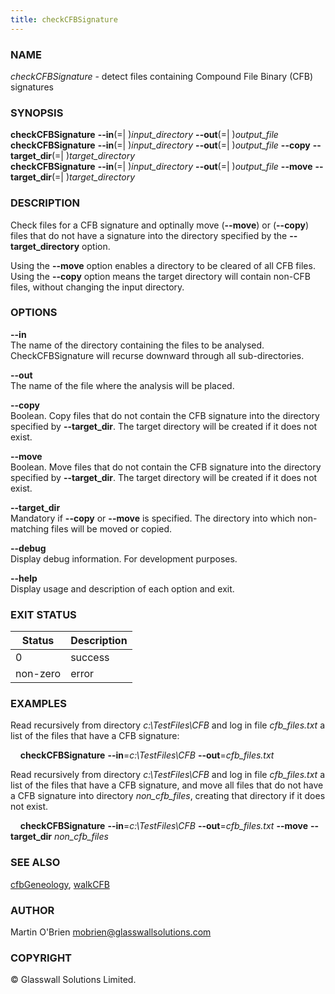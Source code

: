 ```yaml
---
title: checkCFBSignature
---
```


### **NAME**
*checkCFBSignature* - detect files containing Compound File Binary (CFB) signatures

### **SYNOPSIS**
**checkCFBSignature** **--in**(=| )*input_directory* **--out**(=| )*output_file*  
**checkCFBSignature** **--in**(=| )*input_directory* **--out**(=| )*output_file* **--copy** **--target_dir**(=| )*target_directory*  
**checkCFBSignature** **--in**(=| )*input_directory* **--out**(=| )*output_file* **--move** **--target_dir**(=| )*target_directory*

### **DESCRIPTION**
Check files for a CFB signature and optinally move (**--move**) or (**--copy**) files that do not have a signature into the directory specified by the **--target_directory** option.

Using the **--move** option enables a directory to be cleared of all CFB files. Using the **--copy** option means the target directory will contain non-CFB files, without changing  the input directory.

### **OPTIONS**

**--in**  
The name of the directory containing the files to be analysed. CheckCFBSignature will recurse downward through all sub-directories.

**--out**  
The name of the file where the analysis will be placed.

**--copy**  
Boolean. Copy files that do not contain the CFB signature into the directory specified by **--target_dir**. The target directory will be created if it does not exist.

**--move**  
Boolean. Move files that do not contain the CFB signature into the directory specified by **--target_dir**. The target directory will be created if it does not exist.

**--target_dir**  
Mandatory if **--copy** or **--move** is specified. The directory into which non-matching files will be moved or copied.

**--debug**  
Display debug information. For development purposes.

**--help**  
Display usage and description of each option and exit.

### **EXIT STATUS**
|Status|Description
|---|---
|0|success  
|non-zero|error

### **EXAMPLES**
Read recursively from directory *c:\TestFiles\CFB* and log in file *cfb_files.txt* a list of the files that have a CFB signature:

&nbsp;&nbsp;&nbsp;&nbsp;**checkCFBSignature** **--in**=*c:\TestFiles\CFB* **--out**=*cfb_files.txt*

Read recursively from directory *c:\TestFiles\CFB* and log in file *cfb_files.txt* a list of the files that have a CFB signature, and move all files that do not have a CFB signature into directory *non_cfb_files*, creating that directory if it does not exist.

&nbsp;&nbsp;&nbsp;&nbsp;**checkCFBSignature** **--in**=*c:\TestFiles\CFB* **--out**=*cfb_files.txt* **--move** **--target_dir** *non_cfb_files*



### **SEE ALSO**
[cfbGeneology](cfbGeneology), [walkCFB](WalkCFB)

### AUTHOR
Martin O'Brien mobrien@glasswallsolutions.com

### COPYRIGHT
&copy; Glasswall Solutions Limited.